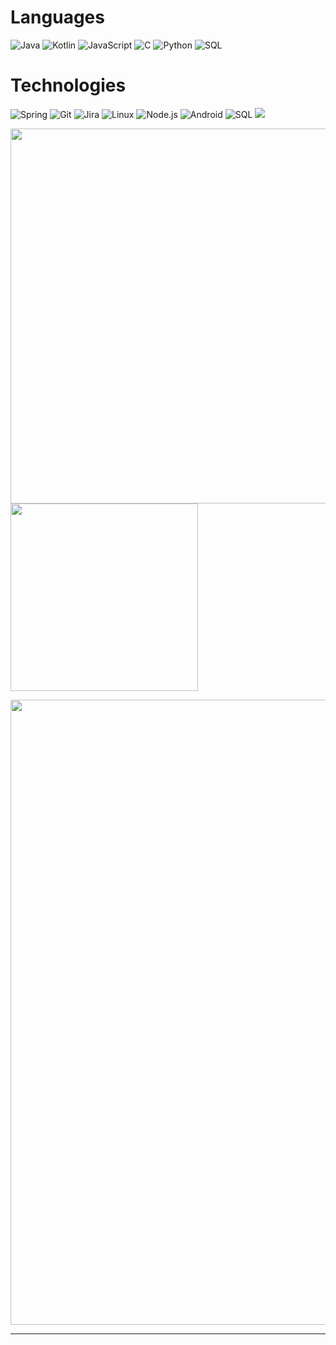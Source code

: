 <!--<h2><font color="#006699"> Welcome Hero !!! <img src="https://media.giphy.com/media/TkDhMiJgRJPIjcM483/giphy.gif" width="75"></h2>-->
<p>
  <!--img width="350" height="275" align='right' src="https://img00.deviantart.net/09c7/i/2018/214/8/2/hammond_wrecking_ball__overwatch__by_gameasertm-dcj22xw.png"-->
  <h1>Languages</h1>
  
  ![Java](https://img.shields.io/badge/-Java-000?style=flat&logo=Java&logoColor=007396)
  ![Kotlin](https://img.shields.io/badge/-Kotlin-000?style=flat&logo=kotlin)
  ![JavaScript](https://img.shields.io/badge/-JavaScript-000?style=flat&logo=javascript)
  ![C](https://img.shields.io/badge/-C-000?style=flat&logo=C)
  ![Python](https://img.shields.io/badge/-Python-000?style=flat&logo=Python)
  ![SQL](https://img.shields.io/badge/-SQL-000?style=flat&logo=MySQL)
  
  <h1>Technologies</h1>

  ![Spring](https://img.shields.io/badge/-Spring-000?style=flat&logo=spring&logoColor=6DB33F)
  ![Git](https://img.shields.io/badge/-Git-000?style=flat&logo=git&logoColor=F05032)
  ![Jira](https://img.shields.io/badge/-Jira-000?style=flat&logo=jira-software&logoColor=fff)
  ![Linux](https://img.shields.io/badge/-Linux-000?style=flat&logo=linux&logoColor=FCC624)
  ![Node.js](https://img.shields.io/badge/-Node.js-000?style=flat&logo=node.js&logoColor=339933)
  ![Android](https://img.shields.io/badge/-Android-000?style=flat&logo=android)
  ![SQL](https://img.shields.io/badge/-Docker-000?style=flat&logo=Docker)
  <img src="https://github-readme-stats.vercel.app/api?username=Sakerini&show_icons=true&theme=dark&line_height=32">
</p>

<p float="left">
  <img src="https://github-readme-stats.vercel.app/api?username=Sakerini&show_icons=true&theme=dark&line_height=32" width="600" />
  <img src="https://cdnb.artstation.com/p/assets/images/images/012/934/861/large/stephanie-aishah-hammond-smol2.jpg?1537267240" width="300" />
</p>
<img width="1000" src="https://cdnb.artstation.com/p/assets/images/images/012/025/639/large/matt-taylor-wrecking-ball-screenshot-04.jpg?1532625681">


 
 ---
<!-- wi*quL3fcV -->

<!--
**Sakerini/Sakerini** is a ✨ _special_ ✨ repository because its `README.md` (this file) appears on your GitHub profile.

Here are some ideas to get you started:

- 🔭 I’m currently working on ... LifeGuard
- 🌱 I’m currently learning ...
- 👯 I’m looking to collaborate on ...
- 🤔 I’m looking for help with ...
- 💬 Ask me about ...
- 📫 How to reach me: ...
- 😄 Pronouns: ...
- ⚡ Fun fact: ...
-->
